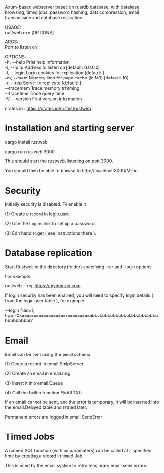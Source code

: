 Axum-based webserver based on rustdb database, with database browsing, 
timed jobs, password hashing, data compression, email transmission and database replication.

USAGE:\
    rustweb.exe [OPTIONS] <PORT>

ARGS:\
    <PORT>    Port to listen on

OPTIONS:\
    -h, --help             Print help information\
    -i, --ip <IP>          Ip Address to listen on [default: 0.0.0.0]\
    -l, --login <LOGIN>    Login cookies for replication [default: ]\
    -m, --mem <MEM>        Memory limit for page cache (in MB) [default: 10]\
    -r, --rep <REP>        Server to replicate [default: ]\
        --tracemem         Trace memory trimming\
        --tracetime        Trace query time\
    -V, --version          Print version information

crates.io : https://crates.io/crates/rustweb

Installation and starting server
================================

cargo install rustweb

cargo run rustweb 3000

This should start the rustweb, listening on port 3000.

You should then be able to browse to http://localhost:3000/Menu

Security
========

Initially security is disabled. To enable it 

(1) Create a record in login.user.

(2) Use the Logins link to set up a password.

(3) Edit handler.get ( see instructions there ).

Database replication
====================

Start Rustweb in the directory (folder) specifying -rer and -login options.

For example:

rustweb --rep https://mydomain.com

If login security has been enabled, you will need to specify login details ( from the login.user table ), for example:

--login "uid=1; hpw=0xaaaaaaaaaaaaaaaaaaaaaaaaaaaaabbbbbbbbbbbbbbbbbbbbbbbbbbbbbbbbbbb"

Email
=====

Email can be sent using the email schema.

(1) Ceate a record in email.SmtpServer

(2) Create an email in email.msg

(3) Insert it into email.Queue

(4) Call the builtin function EMAILTX()

If an email cannot be sent, and the error is temporary, it will be inserted into the email.Delayed table and retried later.

Permanent errors are logged in email.SendError

Timed Jobs
==========

A named SQL function (with no paramaters) can be called at a specified time by creating a record in timed.Job.

This is used by the email system to retry temporary email send errors.
 